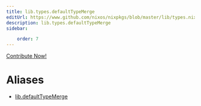 ```yaml
---
title: lib.types.defaultTypeMerge
editUrl: https://www.github.com/nixos/nixpkgs/blob/master/lib/types.nix#L79C22
description: lib.types.defaultTypeMerge
sidebar:

    order: 7
---
```


<a href="https://www.github.com/nixos/nixpkgs/blob/master/lib/types.nix#L79C22">Contribute Now!</a>


# Aliases

- [lib.defaultTypeMerge](/reference/libdefaultTypeMerge)


